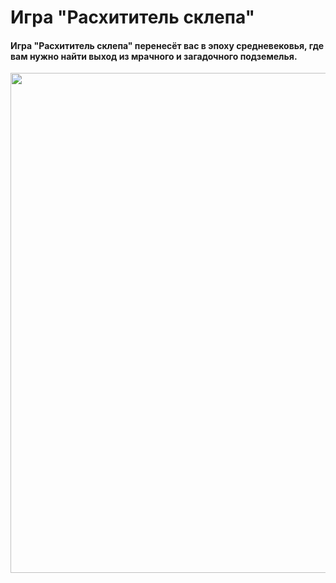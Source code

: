 # Игра "Расхититель склепа"

#### Игра "Расхититель склепа" перенесёт вас в эпоху средневековья, где вам нужно найти выход из мрачного и загадочного подземелья.

<img src="https://github.com/Romandre/CryptRaider_UE5/Images/CryptoRaiderMain.png" width="800">